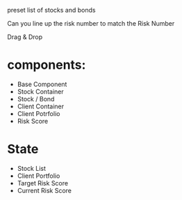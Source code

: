 preset list of stocks and bonds

Can you line up the risk number to match the Risk Number

Drag & Drop

# components:
* Base Component
* Stock Container
* Stock / Bond
* Client Container
* Client Potrfolio
* Risk Score

# State
* Stock List
* Client Portfolio
* Target Risk Score
* Current Risk Score
  

